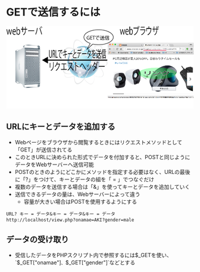 # GETで送信するには

![image](image/get_01.png)

## URLにキーとデータを追加する

* Webページをブラウザから閲覧するときにはリクエストメソッドとして「GET」が送信されてる
* このときURLに決められた形式でデータを付加すると、POSTと同じようにデータをWebサーバーへ送信可能
* POSTのときのようにどこかにメソッドを指定する必要はなく、URLの最後に「?」をつけて、キーとデータの組を「 = 」でつなぐだけ
* 複数のデータを送信する場合は「&」を使ってキーとデータを追加していく
* 送信できるデータの量は、Webサーバーによって違う
    * 容量が大きい場合はPOSTを使用するようにする

```text
URL? キー = データ&キー = データ&キー = データ
http://localhost/view.php?onamae=AKI?gender=male
```

## データの受け取り

* 受信したデータをPHPスクリプト内で参照するには$_GETを使い、`$_GET["onamae"]`、`$_GET["gender"]`などとする